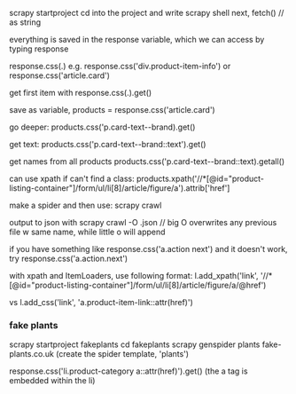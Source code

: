 scrapy startproject <projectname>
cd into the project and write scrapy shell
next, fetch(<url>) // as string

everything is saved in the response variable, which we can access by typing response

response.css(<tag>.<class>)
e.g. response.css('div.product-item-info') or response.css('article.card')

get first item with response.css(<tag>.<class>).get()

save as variable, products = response.css('article.card')

go deeper:
products.css('p.card-text--brand).get()

get text:
products.css('p.card-text--brand::text').get()

get names from all products
products.css('p.card-text--brand::text).getall()

can use xpath if can't find a class:
products.xpath('//*[@id="product-listing-container"]/form/ul/li[8]/article/figure/a').attrib['href']

make a spider and then use: scrapy crawl <spidername>

output to json with
scrapy crawl <spidername> -O <filename>.json
// big O overwrites any previous file w same name, while little o will append

if you have something like response.css('a.action next') and it doesn't work, try response.css('a.action.next')

with xpath and ItemLoaders, use following format:
l.add_xpath('link', '//*[@id="product-listing-container"]/form/ul/li[8]/article/figure/a/@href')

vs l.add_css('link', 'a.product-item-link::attr(href)')

### fake plants
scrapy startproject fakeplants
cd fakeplants
scrapy genspider plants fake-plants.co.uk (create the spider template, 'plants')

response.css('li.product-category a::attr(href)').get()
(the a tag is embedded within the li)